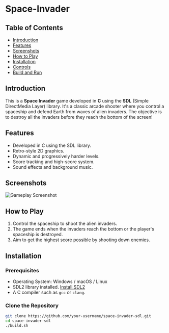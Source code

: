 # Space-Invader


## Table of Contents
- [Introduction](#introduction)
- [Features](#features)
- [Screenshots](#screenshots)
- [How to Play](#how-to-play)
- [Installation](#installation)
- [Controls](#controls)
- [Build and Run](#build-and-run)


## Introduction
This is a **Space Invader** game developed in **C** using the **SDL** (Simple DirectMedia Layer) library. It's a classic arcade shooter where you control a spaceship and defend Earth from waves of alien invaders. The objective is to destroy all the invaders before they reach the bottom of the screen!

## Features
- Developed in C using the SDL library.
- Retro-style 2D graphics.
- Dynamic and progressively harder levels.
- Score tracking and high-score system.
- Sound effects and background music.

## Screenshots
![Gameplay Screenshot](link_to_screenshot)

## How to Play
1. Control the spaceship to shoot the alien invaders.
2. The game ends when the invaders reach the bottom or the player's spaceship is destroyed.
3. Aim to get the highest score possible by shooting down enemies.

## Installation
### Prerequisites
- Operating System: Windows / macOS / Linux
- SDL2 library installed. [Install SDL2](https://wiki.libsdl.org/Installation)
- A C compiler such as `gcc` or `clang`.

### Clone the Repository
```bash
git clone https://github.com/your-username/space-invader-sdl.git
cd space-invader-sdl
./build.sh
